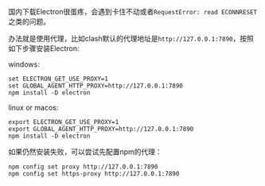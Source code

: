 国内下载Electron很蛋疼，会遇到卡住不动或者`RequestError: read ECONNRESET`之类的问题。

办法就是使用代理，比如clash默认的代理地址是`http://127.0.0.1:7890`，按照如下步骤安装Electron:

windows:

```shell
set ELECTRON_GET_USE_PROXY=1
set GLOBAL_AGENT_HTTP_PROXY=http://127.0.0.1:7890
npm install -D electron
```

linux or macos:

```shell
export ELECTRON_GET_USE_PROXY=1
export GLOBAL_AGENT_HTTP_PROXY=http://127.0.0.1:7890
npm install -D electron
```

如果仍然安装失败，可以尝试先配置npm的代理：

```shell
npm config set proxy http://127.0.0.1:7890
npm config set https-proxy http://127.0.0.1:7890
```
